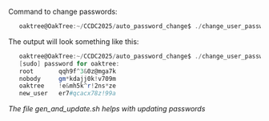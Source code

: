 Command to change passwords:   

```powershell
   oaktree@OakTree:~/CCDC2025/auto_password_change$ ./change_user_passwds.sh
```

The output will look something like this:

```powershell
   oaktree@OakTree:~/CCDC2025/auto_password_change$ ./change_user_passwds.sh
   [sudo] password for oaktree:
   root       qqh9f^3&0z@mga7k
   nobody     gm*kdajj0k!v709m
   oaktree    !e&mh5k^r!2ns*ze
   new_user   er7#qcacx78z!99a
```

*The file gen_and_update.sh helps with updating passwords*
